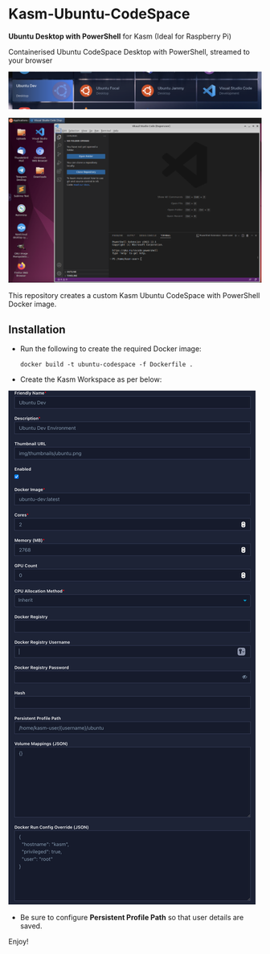 # Kasm-Ubuntu-CodeSpace
**Ubuntu Desktop with PowerShell** for Kasm (Ideal for Raspberry Pi)

Containerised Ubuntu CodeSpace Desktop with PowerShell, streamed to your browser

![](/docs/kasm-ubuntu-codespace-screenshot-1.png)

![](/docs/kasm-ubuntu-codespace-screenshot-2.png)

This repository creates a custom Kasm Ubuntu CodeSpace with PowerShell Docker image.

## Installation

- Run the following to create the required Docker image:

      docker build -t ubuntu-codespace -f Dockerfile .

- Create the Kasm Workspace as per below:

![](/docs/kasm-ubuntu-codespace-setup.png)

- Be sure to configure **Persistent Profile Path** so that user details are saved.

Enjoy!